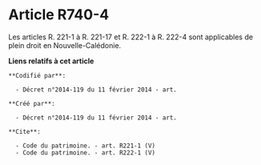 # Article R740-4

Les articles R. 221-1 à R. 221-17 et R. 222-1 à R. 222-4 sont applicables de plein droit en Nouvelle-Calédonie.

**Liens relatifs à cet article**

	**Codifié par**:

	  - Décret n°2014-119 du 11 février 2014 - art.

	**Créé par**:

	  - Décret n°2014-119 du 11 février 2014 - art.

	**Cite**:

	  - Code du patrimoine. - art. R221-1 (V)
	  - Code du patrimoine. - art. R222-1 (V)
